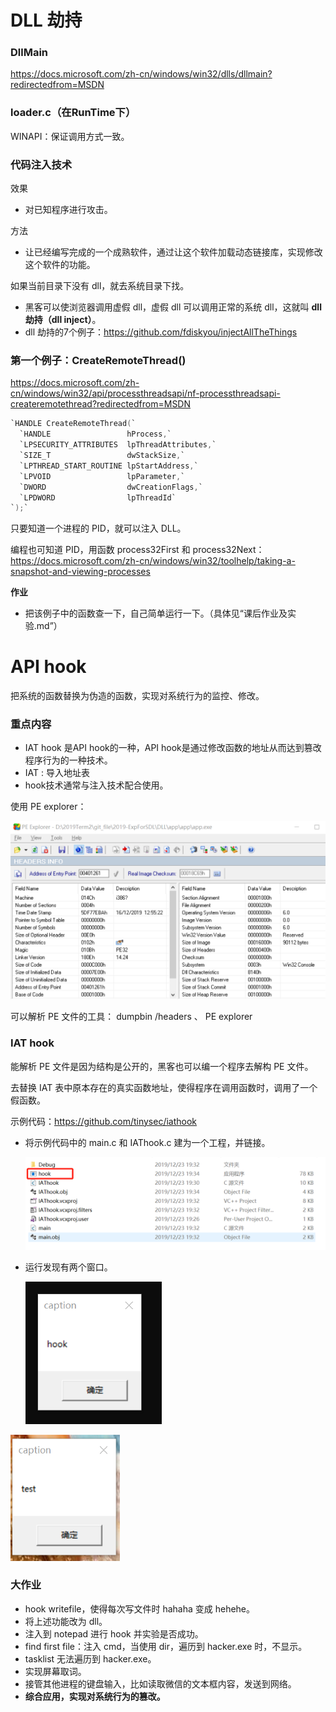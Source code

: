 # DLL 劫持

### DllMain

https://docs.microsoft.com/zh-cn/windows/win32/dlls/dllmain?redirectedfrom=MSDN

### loader.c（在RunTime下）

WINAPI：保证调用方式一致。

### 代码注入技术

效果

- 对已知程序进行攻击。

方法

- 让已经编写完成的一个成熟软件，通过让这个软件加载动态链接库，实现修改这个软件的功能。

如果当前目录下没有 dll，就去系统目录下找。

- 黑客可以使浏览器调用虚假 dll，虚假 dll 可以调用正常的系统 dll，这就叫 **dll 劫持（dll inject）**。
- dll 劫持的7个例子：https://github.com/fdiskyou/injectAllTheThings

### 第一个例子：CreateRemoteThread()

https://docs.microsoft.com/zh-cn/windows/win32/api/processthreadsapi/nf-processthreadsapi-createremotethread?redirectedfrom=MSDN

```c
`HANDLE CreateRemoteThread(`
  `HANDLE                 hProcess,`
  `LPSECURITY_ATTRIBUTES  lpThreadAttributes,`
  `SIZE_T                 dwStackSize,`
  `LPTHREAD_START_ROUTINE lpStartAddress,`
  `LPVOID                 lpParameter,`
  `DWORD                  dwCreationFlags,`
  `LPDWORD                lpThreadId`
`);`
```

只要知道一个进程的 PID，就可以注入 DLL。

编程也可知道 PID，用函数 process32First 和 process32Next：https://docs.microsoft.com/zh-cn/windows/win32/toolhelp/taking-a-snapshot-and-viewing-processes

**作业**

- 把该例子中的函数查一下，自己简单运行一下。（具体见“课后作业及实验.md”）

# API hook

把系统的函数替换为伪造的函数，实现对系统行为的监控、修改。

### 重点内容

- IAT hook 是API hook的一种，API hook是通过修改函数的地址从而达到篡改程序行为的一种技术。
- IAT : 导入地址表
- hook技术通常与注入技术配合使用。

使用 PE explorer：

<img src="PEexplorer试用.png" alt="PEexplorer试用" style="zoom:50%;" />

可以解析 PE 文件的工具： dumpbin /headers 、 PE explorer

### IAT hook

能解析 PE 文件是因为结构是公开的，黑客也可以编一个程序去解构 PE 文件。

去替换 IAT 表中原本存在的真实函数地址，使得程序在调用函数时，调用了一个假函数。

示例代码：https://github.com/tinysec/iathook

- 将示例代码中的 main.c 和 IAThook.c 建为一个工程，并链接。

  <img src="链接为hook.png" alt="链接为hook" style="zoom:50%;" />

- 运行发现有两个窗口。

  <img src="结果1.png" alt="结果1" style="zoom:80%;" />

<img src="结果2.png" alt="结果2" style="zoom:80%;" />

### 大作业

- hook writefile，使得每次写文件时 hahaha 变成 hehehe。
- 将上述功能改为 dll。
- 注入到 notepad 进行 hook 并实验是否成功。
- find first file：注入 cmd，当使用 dir，遍历到 hacker.exe 时，不显示。
- tasklist 无法遍历到 hacker.exe。
- 实现屏幕取词。
- 接管其他进程的键盘输入，比如读取微信的文本框内容，发送到网络。
- **综合应用，实现对系统行为的篡改。**

